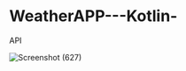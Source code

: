 # WeatherAPP---Kotlin-
 API 




![Screenshot (627)](https://user-images.githubusercontent.com/56763840/104601643-799cb000-56a0-11eb-892f-e859a0c52999.png)
